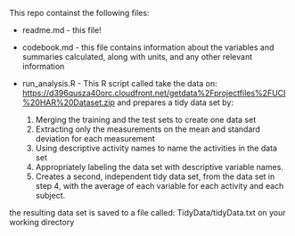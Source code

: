 This repo containst the following files:

* readme.md - this file!

* codebook.md - this file contains information about the variables and summaries calculated, along with units, and any other relevant information

* run_analysis.R - This R script called take the data on: https://d396qusza40orc.cloudfront.net/getdata%2Fprojectfiles%2FUCI%20HAR%20Dataset.zip and prepares a tidy data set by: 

  1. Merging the training and the test sets to create one data set
  2. Extracting only the measurements on the mean and standard deviation for each measurement
  3. Using descriptive activity names to name the activities in the data set
  4. Appropriately labeling the data set with descriptive variable names.
  5. Creates a second, independent tidy data set, from the data set in step 4, with the average of each variable for each      activity and each subject.

the resulting data set is saved to a file called: TidyData/tidyData.txt on your working directory
